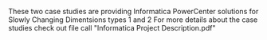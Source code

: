 These two case studies are providing Informatica PowerCenter solutions for Slowly Changing Dimentsions types 1 and 2
For more details about the case studies check out file call "Informatica Project Description.pdf"